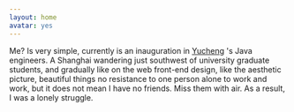 ```yaml
---
layout: home
avatar: yes
---
```


Me? Is very simple, currently is an inauguration in [Yucheng](http://www.yuchengtech.com/) 's Java engineers. A Shanghai wandering just southwest of university graduate students, and gradually like on the web front-end design, like the aesthetic picture, beautiful things no resistance to one person alone to work and work, but it does not mean I have no friends. Miss them with air. As a result, I was a lonely struggle.

